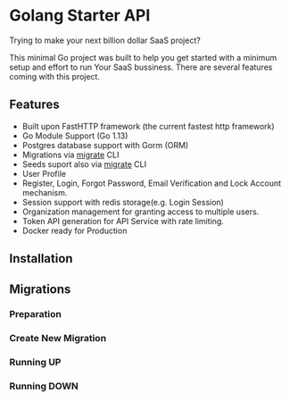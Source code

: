 # Golang Starter API
Trying to make your next billion dollar SaaS project?

This minimal Go project was built to help you get started with a minimum setup and effort to run Your SaaS bussiness. There are several features coming with this project.

## Features
- Built upon FastHTTP framework (the current fastest http framework)
- Go Module Support (Go 1.13)
- Postgres database support with Gorm (ORM)
- Migrations via [migrate](https://github.com/golang-migrate/migrate) CLI
- Seeds suport also via [migrate](https://github.com/golang-migrate/migrate) CLI
- User Profile
- Register, Login, Forgot Password, Email Verification and Lock Account mechanism.
- Session support with redis storage(e.g. Login Session)
- Organization management for granting access to multiple users.
- Token API generation for API Service with rate limiting.
- Docker ready for Production

## Installation

## Migrations
### Preparation
### Create New Migration
### Running UP
### Running DOWN